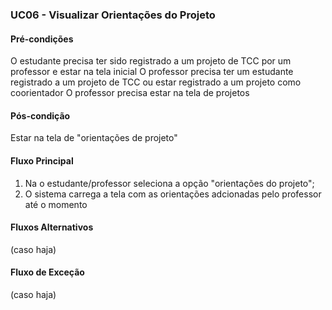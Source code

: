 ### UC06 - Visualizar Orientações do Projeto

#### Pré-condições
O estudante precisa ter sido registrado a um projeto de TCC por um professor e estar na tela inicial
O professor precisa ter um estudante registrado a um projeto de TCC ou estar registrado a um projeto como coorientador
O professor precisa estar na tela de projetos
#### Pós-condição
Estar na tela de "orientações de projeto"
#### Fluxo Principal
1. Na o estudante/professor seleciona a opção "orientações do projeto";
2. O sistema carrega a tela com as orientações adcionadas pelo professor até o momento
#### Fluxos Alternativos
(caso haja)
#### Fluxo de Exceção
(caso haja)
